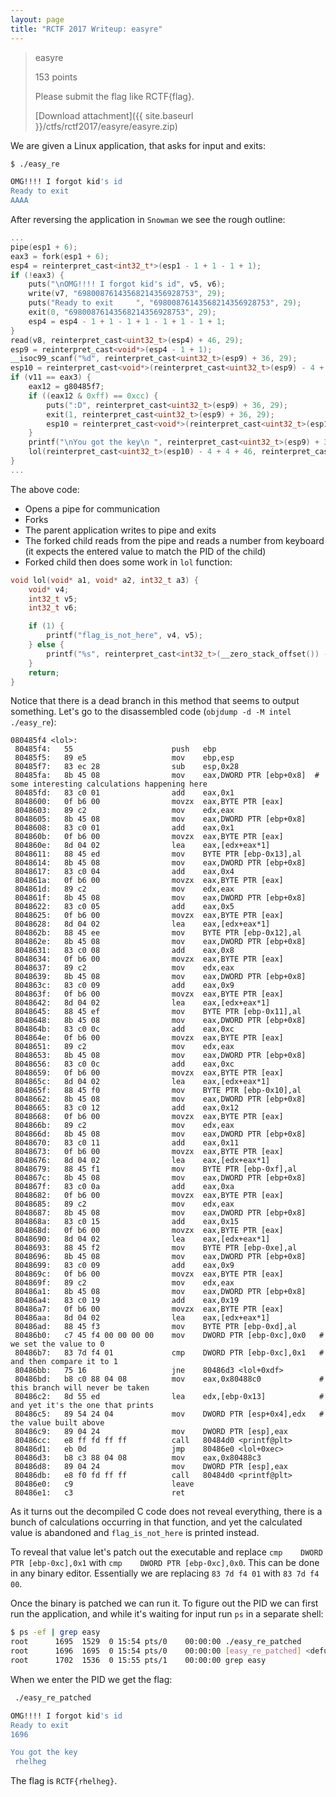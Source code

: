 ```yaml
---
layout: page
title: "RCTF 2017 Writeup: easyre"
---
```


> easyre
> 
> 153 points
> 
> Please submit the flag like RCTF{flag}.
> 
> [Download attachment]({{ site.baseurl }}/ctfs/rctf2017/easyre/easyre.zip)

We are given a Linux application, that asks for input and exits:

```sh
$ ./easy_re

OMG!!!! I forgot kid's id
Ready to exit     
AAAA
```

After reversing the application in ```Snowman``` we see the rough outline:

```c
...
pipe(esp1 + 6);
eax3 = fork(esp1 + 6);
esp4 = reinterpret_cast<int32_t*>(esp1 - 1 + 1 - 1 + 1);
if (!eax3) {
    puts("\nOMG!!!! I forgot kid's id", v5, v6);
    write(v7, "69800876143568214356928753", 29);
    puts("Ready to exit     ", "69800876143568214356928753", 29);
    exit(0, "69800876143568214356928753", 29);
    esp4 = esp4 - 1 + 1 - 1 + 1 - 1 + 1 - 1 + 1;
}
read(v8, reinterpret_cast<uint32_t>(esp4) + 46, 29);
esp9 = reinterpret_cast<void*>(esp4 - 1 + 1);
__isoc99_scanf("%d", reinterpret_cast<uint32_t>(esp9) + 36, 29);
esp10 = reinterpret_cast<void*>(reinterpret_cast<uint32_t>(esp9) - 4 + 4);
if (v11 == eax3) {
    eax12 = g80485f7;
    if ((eax12 & 0xff) == 0xcc) {
        puts(":D", reinterpret_cast<uint32_t>(esp9) + 36, 29);
        exit(1, reinterpret_cast<uint32_t>(esp9) + 36, 29);
        esp10 = reinterpret_cast<void*>(reinterpret_cast<uint32_t>(esp10) - 4 + 4 - 4 + 4);
    }
    printf("\nYou got the key\n ", reinterpret_cast<uint32_t>(esp9) + 36, 29);
    lol(reinterpret_cast<uint32_t>(esp10) - 4 + 4 + 46, reinterpret_cast<uint32_t>(esp9) + 36, 29);
}
...
```

The above code:

* Opens a pipe for communication
* Forks
* The parent application writes to pipe and exits
* The forked child reads from the pipe and reads a number from keyboard (it expects the entered value to match the PID of the child)
* Forked child then does some work in ```lol``` function:

```c
void lol(void* a1, void* a2, int32_t a3) {
    void* v4;
    int32_t v5;
    int32_t v6;

    if (1) {
        printf("flag_is_not_here", v4, v5);
    } else {
        printf("%s", reinterpret_cast<int32_t>(__zero_stack_offset()) - 4 - 19, v6);
    }
    return;
}
```

Notice that there is a dead branch in this method that seems to output something. Let's go to the disassembled code (```objdump -d -M intel ./easy_re```):

```
080485f4 <lol>:
 80485f4:	55                   	push   ebp
 80485f5:	89 e5                	mov    ebp,esp
 80485f7:	83 ec 28             	sub    esp,0x28
 80485fa:	8b 45 08             	mov    eax,DWORD PTR [ebp+0x8]  # some interesting calculations happening here
 80485fd:	83 c0 01             	add    eax,0x1
 8048600:	0f b6 00             	movzx  eax,BYTE PTR [eax]
 8048603:	89 c2                	mov    edx,eax
 8048605:	8b 45 08             	mov    eax,DWORD PTR [ebp+0x8]
 8048608:	83 c0 01             	add    eax,0x1
 804860b:	0f b6 00             	movzx  eax,BYTE PTR [eax]
 804860e:	8d 04 02             	lea    eax,[edx+eax*1]
 8048611:	88 45 ed             	mov    BYTE PTR [ebp-0x13],al
 8048614:	8b 45 08             	mov    eax,DWORD PTR [ebp+0x8]
 8048617:	83 c0 04             	add    eax,0x4
 804861a:	0f b6 00             	movzx  eax,BYTE PTR [eax]
 804861d:	89 c2                	mov    edx,eax
 804861f:	8b 45 08             	mov    eax,DWORD PTR [ebp+0x8]
 8048622:	83 c0 05             	add    eax,0x5
 8048625:	0f b6 00             	movzx  eax,BYTE PTR [eax]
 8048628:	8d 04 02             	lea    eax,[edx+eax*1]
 804862b:	88 45 ee             	mov    BYTE PTR [ebp-0x12],al
 804862e:	8b 45 08             	mov    eax,DWORD PTR [ebp+0x8]
 8048631:	83 c0 08             	add    eax,0x8
 8048634:	0f b6 00             	movzx  eax,BYTE PTR [eax]
 8048637:	89 c2                	mov    edx,eax
 8048639:	8b 45 08             	mov    eax,DWORD PTR [ebp+0x8]
 804863c:	83 c0 09             	add    eax,0x9
 804863f:	0f b6 00             	movzx  eax,BYTE PTR [eax]
 8048642:	8d 04 02             	lea    eax,[edx+eax*1]
 8048645:	88 45 ef             	mov    BYTE PTR [ebp-0x11],al
 8048648:	8b 45 08             	mov    eax,DWORD PTR [ebp+0x8]
 804864b:	83 c0 0c             	add    eax,0xc
 804864e:	0f b6 00             	movzx  eax,BYTE PTR [eax]
 8048651:	89 c2                	mov    edx,eax
 8048653:	8b 45 08             	mov    eax,DWORD PTR [ebp+0x8]
 8048656:	83 c0 0c             	add    eax,0xc
 8048659:	0f b6 00             	movzx  eax,BYTE PTR [eax]
 804865c:	8d 04 02             	lea    eax,[edx+eax*1]
 804865f:	88 45 f0             	mov    BYTE PTR [ebp-0x10],al
 8048662:	8b 45 08             	mov    eax,DWORD PTR [ebp+0x8]
 8048665:	83 c0 12             	add    eax,0x12
 8048668:	0f b6 00             	movzx  eax,BYTE PTR [eax]
 804866b:	89 c2                	mov    edx,eax
 804866d:	8b 45 08             	mov    eax,DWORD PTR [ebp+0x8]
 8048670:	83 c0 11             	add    eax,0x11
 8048673:	0f b6 00             	movzx  eax,BYTE PTR [eax]
 8048676:	8d 04 02             	lea    eax,[edx+eax*1]
 8048679:	88 45 f1             	mov    BYTE PTR [ebp-0xf],al
 804867c:	8b 45 08             	mov    eax,DWORD PTR [ebp+0x8]
 804867f:	83 c0 0a             	add    eax,0xa
 8048682:	0f b6 00             	movzx  eax,BYTE PTR [eax]
 8048685:	89 c2                	mov    edx,eax
 8048687:	8b 45 08             	mov    eax,DWORD PTR [ebp+0x8]
 804868a:	83 c0 15             	add    eax,0x15
 804868d:	0f b6 00             	movzx  eax,BYTE PTR [eax]
 8048690:	8d 04 02             	lea    eax,[edx+eax*1]
 8048693:	88 45 f2             	mov    BYTE PTR [ebp-0xe],al
 8048696:	8b 45 08             	mov    eax,DWORD PTR [ebp+0x8]
 8048699:	83 c0 09             	add    eax,0x9
 804869c:	0f b6 00             	movzx  eax,BYTE PTR [eax]
 804869f:	89 c2                	mov    edx,eax
 80486a1:	8b 45 08             	mov    eax,DWORD PTR [ebp+0x8]
 80486a4:	83 c0 19             	add    eax,0x19
 80486a7:	0f b6 00             	movzx  eax,BYTE PTR [eax]
 80486aa:	8d 04 02             	lea    eax,[edx+eax*1]
 80486ad:	88 45 f3             	mov    BYTE PTR [ebp-0xd],al
 80486b0:	c7 45 f4 00 00 00 00 	mov    DWORD PTR [ebp-0xc],0x0   # we set the value to 0
 80486b7:	83 7d f4 01          	cmp    DWORD PTR [ebp-0xc],0x1   # and then compare it to 1
 80486bb:	75 16                	jne    80486d3 <lol+0xdf>        
 80486bd:	b8 c0 88 04 08       	mov    eax,0x80488c0             # this branch will never be taken
 80486c2:	8d 55 ed             	lea    edx,[ebp-0x13]            # and yet it's the one that prints
 80486c5:	89 54 24 04          	mov    DWORD PTR [esp+0x4],edx   #  the value built above
 80486c9:	89 04 24             	mov    DWORD PTR [esp],eax
 80486cc:	e8 ff fd ff ff       	call   80484d0 <printf@plt>
 80486d1:	eb 0d                	jmp    80486e0 <lol+0xec>
 80486d3:	b8 c3 88 04 08       	mov    eax,0x80488c3
 80486d8:	89 04 24             	mov    DWORD PTR [esp],eax
 80486db:	e8 f0 fd ff ff       	call   80484d0 <printf@plt>
 80486e0:	c9                   	leave  
 80486e1:	c3                   	ret    
```

As it turns out the decompiled C code does not reveal everything, there is a bunch of calculations occurring in that function, and yet the calculated value is abandoned and ```flag_is_not_here``` is printed instead.

To reveal that value let's patch out the executable and replace ```cmp    DWORD PTR [ebp-0xc],0x1``` with ```cmp    DWORD PTR [ebp-0xc],0x0```. This can be done in any binary editor. Essentially we are replacing ```83 7d f4 01``` with ```83 7d f4 00```.

Once the binary is patched we can run it. To figure out the PID we can first run the application, and while it's waiting for input run ```ps``` in a separate shell:

```sh
$ ps -ef | grep easy
root      1695  1529  0 15:54 pts/0    00:00:00 ./easy_re_patched
root      1696  1695  0 15:54 pts/0    00:00:00 [easy_re_patched] <defunct>
root      1702  1536  0 15:55 pts/1    00:00:00 grep easy
```

When we enter the PID we get the flag:

```sh
 ./easy_re_patched 

OMG!!!! I forgot kid's id
Ready to exit     
1696

You got the key
 rhelheg
```

The flag is ```RCTF{rhelheg}```.